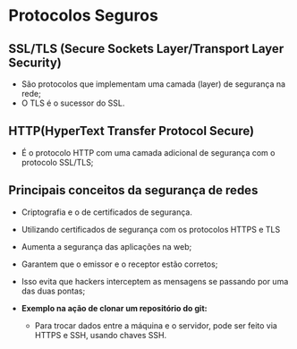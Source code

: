 # **Protocolos Seguros**

## **SSL/TLS (Secure Sockets Layer/Transport Layer Security)**

* São protocolos que implementam uma camada (layer) de segurança na rede;
* O TLS é o sucessor do SSL.

## **HTTP(HyperText Transfer Protocol Secure)**

* É o protocolo HTTP com uma camada adicional de segurança com o protocolo SSL/TLS;

## **Principais conceitos da segurança de redes**

* Criptografia e o de certificados de segurança.

* Utilizando certificados de segurança com os protocolos HTTPS e TLS
* Aumenta a segurança das aplicações na web;
* Garantem que o emissor e o receptor estão corretos;
* Isso evita que hackers interceptem as mensagens se passando por uma das duas pontas;
* **Exemplo na ação de clonar um repositório do git:**
  * Para trocar dados entre a máquina e o servidor, pode ser feito via HTTPS e SSH, usando chaves SSH.
